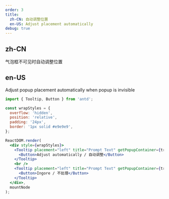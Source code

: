 ```yaml
---
order: 3
title:
  zh-CN: 自动调整位置
  en-US: Adjust placement automatically
debug: true
---
```


## zh-CN

气泡框不可见时自动调整位置

## en-US

Adjust popup placement automatically when popup is invisible

````jsx
import { Tooltip, Button } from 'antd';

const wrapStyles = {
  overflow: 'hidden',
  position: 'relative',
  padding: '24px',
  border: '1px solid #e9e9e9',
};

ReactDOM.render(
  <div style={wrapStyles}>
    <Tooltip placement="left" title="Prompt Text" getPopupContainer={trigger => trigger.parentElement}>
      <Button>Adjust automatically / 自动调整</Button>
    </Tooltip>
    <br />
    <Tooltip placement="left" title="Prompt Text" getPopupContainer={trigger => trigger.parentElement} autoAdjustOverflow={false}>
      <Button>Ingore / 不处理</Button>
    </Tooltip>
  </div>,
  mountNode
);
````

<style>
.code-box-demo .ant-btn {
  margin-right: 1em;
  margin-bottom: 1em;
}
</style>
